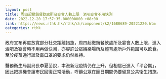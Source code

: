 ```yaml
---
layout: post
title: 周四起撤銷餐飲處所及宴會人數上限　酒吧宴會不用快測
date: 2022-12-20 17:57:35.000000000 +08:00
link: https://news.rthk.hk/rthk/ch/component/k2/1680689-20221220.htm
categories: rthk
---
```


政府宣布再度放寬部分社交距離措施，周四起撤銷餐飲處所及宴會人數上限，進入酒吧及宴會時不用再做快測，亦容許公眾娛樂場所及體育處所戶外範圍可以飲食。至於疫苗通行證及戴口罩的要求仍然維持。

醫務衞生局副局長李夏茵說，本港新冠疫情仍在上升，但相信已進入「平台期」，因此把握機會讓市民回復正常活動，呼籲公眾在節日期間仍要留意公共衛生措施。
